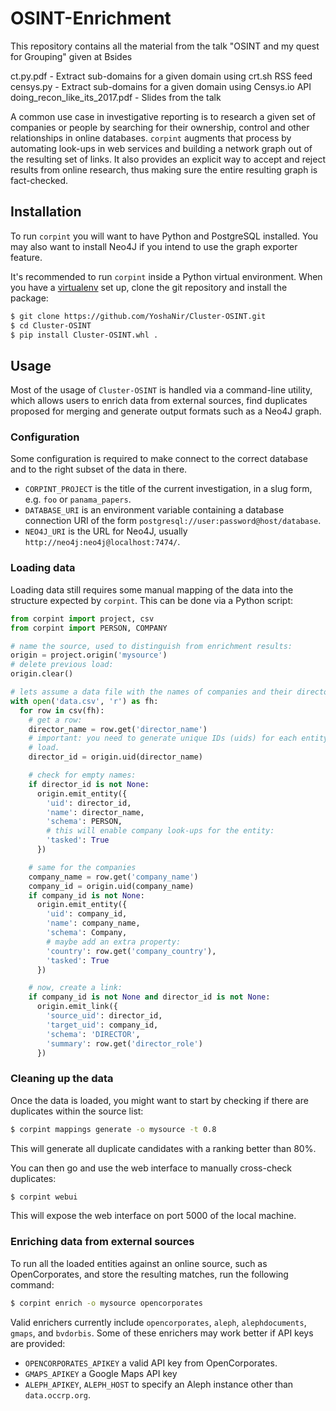 # OSINT-Enrichment

This repository contains all the material from the talk "OSINT and my quest for Grouping" given at Bsides 

ct.py.pdf - Extract sub-domains for a given domain using crt.sh RSS feed
censys.py - Extract sub-domains for a given domain using Censys.io API
doing_recon_like_its_2017.pdf - Slides from the talk


A common use case in investigative reporting is to research a given set of companies
or people by searching for their ownership, control and other relationships in
online databases. ``corpint`` augments that process by automating look-ups in
web services and building a network graph out of the resulting set of links. It
also provides an explicit way to accept and reject results from online research,
thus making sure the entire resulting graph is fact-checked.

## Installation

To run ``corpint`` you will want to have Python and PostgreSQL installed. You
may also want to install Neo4J if you intend to use the graph exporter feature.

It's recommended to run ``corpint`` inside a Python virtual environment. When you
have a [virtualenv](https://python-guide.readthedocs.io/en/latest/dev/virtualenvs/)
set up, clone the git repository and install the package:

```bash
$ git clone https://github.com/YoshaNir/Cluster-OSINT.git
$ cd Cluster-OSINT
$ pip install Cluster-OSINT.whl .
```

## Usage

Most of the usage of ``Cluster-OSINT`` is handled via a command-line utility, which
allows users to enrich data from external sources, find duplicates proposed for
merging and generate output formats such as a Neo4J graph.

### Configuration

Some configuration is required to make  connect to the correct
database and to the right subset of the data in there.

* ``CORPINT_PROJECT`` is the title of the current investigation, in a slug
  form, e.g. ``foo`` or ``panama_papers``.
* ``DATABASE_URI`` is an environment variable containing a database connection
  URI of the form ``postgresql://user:password@host/database``.
* ``NEO4J_URI`` is the URL for Neo4J, usually
  ``http://neo4j:neo4j@localhost:7474/``.

### Loading data

Loading data still requires some manual mapping of the data into
the structure expected by ``corpint``. This can be done via a Python script:

```python
from corpint import project, csv
from corpint import PERSON, COMPANY

# name the source, used to distinguish from enrichment results:
origin = project.origin('mysource')
# delete previous load:
origin.clear()

# lets assume a data file with the names of companies and their directors
with open('data.csv', 'r') as fh:
  for row in csv(fh):
    # get a row:
    director_name = row.get('director_name')
    # important: you need to generate unique IDs (uids) for each entity you
    # load.
    director_id = origin.uid(director_name)

    # check for empty names:
    if director_id is not None:
      origin.emit_entity({
        'uid': director_id,
        'name': director_name,
        'schema': PERSON,
        # this will enable company look-ups for the entity:
        'tasked': True
      })

    # same for the companies
    company_name = row.get('company_name')
    company_id = origin.uid(company_name)
    if company_id is not None:
      origin.emit_entity({
        'uid': company_id,
        'name': company_name,
        'schema': Company,
        # maybe add an extra property:
        'country': row.get('company_country'),
        'tasked': True
      })

    # now, create a link:
    if company_id is not None and director_id is not None:
      origin.emit_link({
        'source_uid': director_id,
        'target_uid': company_id,
        'schema': 'DIRECTOR',
        'summary': row.get('director_role')
      })

```

### Cleaning up the data

Once the data is loaded, you might want to start by checking if there are
duplicates within the source list:

```bash
$ corpint mappings generate -o mysource -t 0.8
```

This will generate all duplicate candidates with a ranking better than 80%.

You can then go and use the web interface to manually cross-check duplicates:

```bash
$ corpint webui
```

This will expose the web interface on port 5000 of the local machine.

### Enriching data from external sources

To run all the loaded entities against an online source, such as OpenCorporates,
and store the resulting matches, run the following command:

```bash
$ corpint enrich -o mysource opencorporates
```

Valid enrichers currently include ``opencorporates``, ``aleph``,
``alephdocuments``, ``gmaps``, and ``bvdorbis``. Some of these enrichers may
work better if API keys are provided:

* ``OPENCORPORATES_APIKEY`` a valid API key from OpenCorporates.
* ``GMAPS_APIKEY`` a Google Maps API key
* ``ALEPH_APIKEY``, ``ALEPH_HOST`` to specify an Aleph instance other than
  ``data.occrp.org``.
